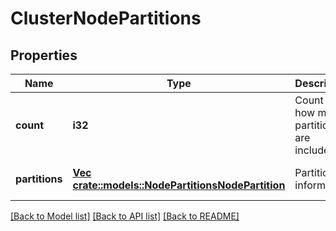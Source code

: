 # ClusterNodePartitions

## Properties
Name | Type | Description | Notes
------------ | ------------- | ------------- | -------------
**count** | **i32** | Count of how many partitions are included. | [optional] [default to null]
**partitions** | [**Vec <crate::models::NodePartitionsNodePartition>**](NodePartitionsNodePartition.md) | Partition information. | [optional] [default to null]

[[Back to Model list]](../README.md#documentation-for-models) [[Back to API list]](../README.md#documentation-for-api-endpoints) [[Back to README]](../README.md)


